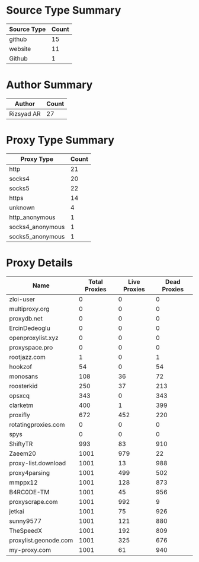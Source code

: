 # Source Type Summary

| Source Type | Count |
|-------------|-------|
| github | 15 |
| website | 11 |
| Github | 1 |


# Author Summary

| Author | Count |
|--------|-------|
| Rizsyad AR | 27 |


# Proxy Type Summary

| Proxy Type | Count |
|------------|-------|
| http | 21 |
| socks4 | 20 |
| socks5 | 22 |
| https | 14 |
| unknown | 4 |
| http_anonymous | 1 |
| socks4_anonymous | 1 |
| socks5_anonymous | 1 |


# Proxy Details

| Name | Total Proxies | Live Proxies | Dead Proxies |
|------|---------------|--------------|---------------|
| zloi-user | 0 | 0 | 0 |
| multiproxy.org | 0 | 0 | 0 |
| proxydb.net | 0 | 0 | 0 |
| ErcinDedeoglu | 0 | 0 | 0 |
| openproxylist.xyz | 0 | 0 | 0 |
| proxyspace.pro | 0 | 0 | 0 |
| rootjazz.com | 1 | 0 | 1 |
| hookzof | 54 | 0 | 54 |
| monosans | 108 | 36 | 72 |
| roosterkid | 250 | 37 | 213 |
| opsxcq | 343 | 0 | 343 |
| clarketm | 400 | 1 | 399 |
| proxifly | 672 | 452 | 220 |
| rotatingproxies.com | 0 | 0 | 0 |
| spys | 0 | 0 | 0 |
| ShiftyTR | 993 | 83 | 910 |
| Zaeem20 | 1001 | 979 | 22 |
| proxy-list.download | 1001 | 13 | 988 |
| proxy4parsing | 1001 | 499 | 502 |
| mmppx12 | 1001 | 128 | 873 |
| B4RC0DE-TM | 1001 | 45 | 956 |
| proxyscrape.com | 1001 | 992 | 9 |
| jetkai | 1001 | 75 | 926 |
| sunny9577 | 1001 | 121 | 880 |
| TheSpeedX | 1001 | 192 | 809 |
| proxylist.geonode.com | 1001 | 325 | 676 |
| my-proxy.com | 1001 | 61 | 940 |
